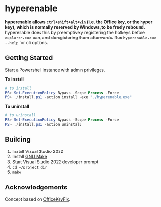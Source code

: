 # hyperenable
**hyperenable allows `ctrl+shift+alt+win` (i.e. the Office key, or the hyper key), which is normally reserved by Windows, to be freely rebound.** hyperenable does this by preemptively registering the hotkeys before `explorer.exe` can, and deregistering them afterwards. Run `hyperenable.exe --help` for cli options.

## Getting Started
  Start a Powershell instance with admin privileges.

  **To install**  

  ```powershell
  # to install
  PS> Set-ExecutionPolicy Bypass -Scope Process -Force
  PS> ./install.ps1 -action install -exe "./hyperenable.exe"
  ```

  **To uninstall**  

  ```powershell
  # to uninstall
  PS> Set-ExecutionPolicy Bypass -Scope Process -Force
  PS> ./install.ps1 -action uninstall
  ```


## Building
  1. Install Visual Studio 2022
  2. Install [GNU Make](https://scoop.sh/)
  3. Start Visual Studio 2022 developer prompt
  4. `cd ~/project_dir`
  5. `make`

## Acknowledgements
Concept based on [OfficeKeyFix](https://github.com/anthonyheddings/OfficeKeyFix).

